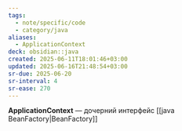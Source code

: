 ```yaml
---
tags:
  - note/specific/code
  - category/java
aliases:
  - ApplicationContext
deck: obsidian::java
created: 2025-06-11T18:01:46+03:00
updated: 2025-06-16T21:48:54+03:00
sr-due: 2025-06-20
sr-interval: 4
sr-ease: 270
---
```


**ApplicationContext**
—
дочерний интерфейс [[java BeanFactory|BeanFactory]]
